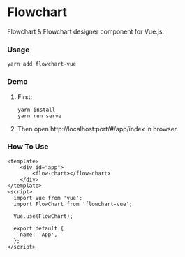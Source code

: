 # Flowchart

Flowchart & Flowchart designer component for Vue.js.

### Usage

```shell script
yarn add flowchart-vue
```

### Demo

1. First:

    ``` shell script
    yarn install
    yarn run serve
    ```

2. Then open http://localhost:port/#/app/index in browser.

### How To Use

```vue
<template>
    <div id="app">
        <flow-chart></flow-chart>
    </div>
</template>
<script>
  import Vue from 'vue';
  import FlowChart from 'flowchart-vue';

  Vue.use(FlowChart);

  export default {
    name: 'App',
  };
</script>
```
